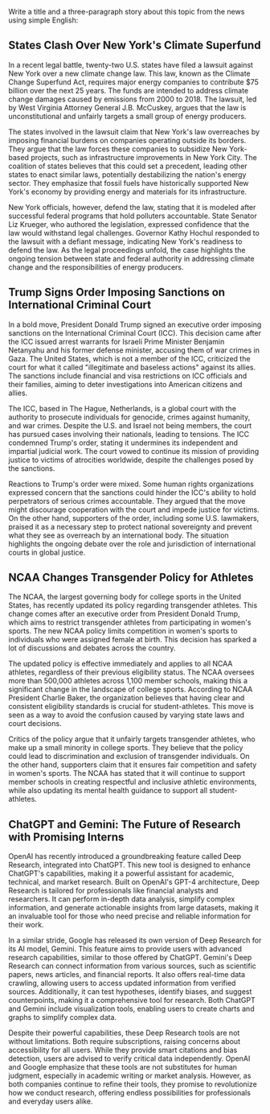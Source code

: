 Write a title and a three-paragraph story about this topic from the news using simple English:

## States Clash Over New York's Climate Superfund

In a recent legal battle, twenty-two U.S. states have filed a lawsuit against New York over a new climate change law. This law, known as the Climate Change Superfund Act, requires major energy companies to contribute $75 billion over the next 25 years. The funds are intended to address climate change damages caused by emissions from 2000 to 2018. The lawsuit, led by West Virginia Attorney General J.B. McCuskey, argues that the law is unconstitutional and unfairly targets a small group of energy producers.

The states involved in the lawsuit claim that New York's law overreaches by imposing financial burdens on companies operating outside its borders. They argue that the law forces these companies to subsidize New York-based projects, such as infrastructure improvements in New York City. The coalition of states believes that this could set a precedent, leading other states to enact similar laws, potentially destabilizing the nation's energy sector. They emphasize that fossil fuels have historically supported New York's economy by providing energy and materials for its infrastructure.

New York officials, however, defend the law, stating that it is modeled after successful federal programs that hold polluters accountable. State Senator Liz Krueger, who authored the legislation, expressed confidence that the law would withstand legal challenges. Governor Kathy Hochul responded to the lawsuit with a defiant message, indicating New York's readiness to defend the law. As the legal proceedings unfold, the case highlights the ongoing tension between state and federal authority in addressing climate change and the responsibilities of energy producers.

## Trump Signs Order Imposing Sanctions on International Criminal Court

In a bold move, President Donald Trump signed an executive order imposing sanctions on the International Criminal Court (ICC). This decision came after the ICC issued arrest warrants for Israeli Prime Minister Benjamin Netanyahu and his former defense minister, accusing them of war crimes in Gaza. The United States, which is not a member of the ICC, criticized the court for what it called "illegitimate and baseless actions" against its allies. The sanctions include financial and visa restrictions on ICC officials and their families, aiming to deter investigations into American citizens and allies.

The ICC, based in The Hague, Netherlands, is a global court with the authority to prosecute individuals for genocide, crimes against humanity, and war crimes. Despite the U.S. and Israel not being members, the court has pursued cases involving their nationals, leading to tensions. The ICC condemned Trump's order, stating it undermines its independent and impartial judicial work. The court vowed to continue its mission of providing justice to victims of atrocities worldwide, despite the challenges posed by the sanctions.

Reactions to Trump's order were mixed. Some human rights organizations expressed concern that the sanctions could hinder the ICC's ability to hold perpetrators of serious crimes accountable. They argued that the move might discourage cooperation with the court and impede justice for victims. On the other hand, supporters of the order, including some U.S. lawmakers, praised it as a necessary step to protect national sovereignty and prevent what they see as overreach by an international body. The situation highlights the ongoing debate over the role and jurisdiction of international courts in global justice.

## NCAA Changes Transgender Policy for Athletes

The NCAA, the largest governing body for college sports in the United States, has recently updated its policy regarding transgender athletes. This change comes after an executive order from President Donald Trump, which aims to restrict transgender athletes from participating in women's sports. The new NCAA policy limits competition in women's sports to individuals who were assigned female at birth. This decision has sparked a lot of discussions and debates across the country.

The updated policy is effective immediately and applies to all NCAA athletes, regardless of their previous eligibility status. The NCAA oversees more than 500,000 athletes across 1,100 member schools, making this a significant change in the landscape of college sports. According to NCAA President Charlie Baker, the organization believes that having clear and consistent eligibility standards is crucial for student-athletes. This move is seen as a way to avoid the confusion caused by varying state laws and court decisions.

Critics of the policy argue that it unfairly targets transgender athletes, who make up a small minority in college sports. They believe that the policy could lead to discrimination and exclusion of transgender individuals. On the other hand, supporters claim that it ensures fair competition and safety in women's sports. The NCAA has stated that it will continue to support member schools in creating respectful and inclusive athletic environments, while also updating its mental health guidance to support all student-athletes.

## ChatGPT and Gemini: The Future of Research with Promising Interns

OpenAI has recently introduced a groundbreaking feature called Deep Research, integrated into ChatGPT. This new tool is designed to enhance ChatGPT's capabilities, making it a powerful assistant for academic, technical, and market research. Built on OpenAI's GPT-4 architecture, Deep Research is tailored for professionals like financial analysts and researchers. It can perform in-depth data analysis, simplify complex information, and generate actionable insights from large datasets, making it an invaluable tool for those who need precise and reliable information for their work.

In a similar stride, Google has released its own version of Deep Research for its AI model, Gemini. This feature aims to provide users with advanced research capabilities, similar to those offered by ChatGPT. Gemini's Deep Research can connect information from various sources, such as scientific papers, news articles, and financial reports. It also offers real-time data crawling, allowing users to access updated information from verified sources. Additionally, it can test hypotheses, identify biases, and suggest counterpoints, making it a comprehensive tool for research. Both ChatGPT and Gemini include visualization tools, enabling users to create charts and graphs to simplify complex data.

Despite their powerful capabilities, these Deep Research tools are not without limitations. Both require subscriptions, raising concerns about accessibility for all users. While they provide smart citations and bias detection, users are advised to verify critical data independently. OpenAI and Google emphasize that these tools are not substitutes for human judgment, especially in academic writing or market analysis. However, as both companies continue to refine their tools, they promise to revolutionize how we conduct research, offering endless possibilities for professionals and everyday users alike.

